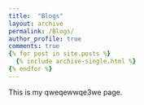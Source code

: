 ```yaml
---
title:  "Blogs"
layout: archive
permalink: /Blogs/
author_profile: true
comments: true
{% for post in site.posts %}
  {% include archive-single.html %}
{% endfor %}
---
```


This is my qweqewwqe3we page.
